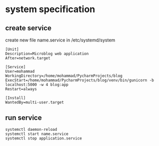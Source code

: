 # system specification

## create service
create new file name.service in /etc/systemd/system
```
[Unit]
Description=Microblog web application
After=network.target

[Service]
User=mohammad
WorkingDirectory=/home/mohammad/PycharmProjects/blog
ExecStart=/home/mohammad/PycharmProjects/blog/venv/bin/gunicorn -b localhost:5000 -w 4 blog:app
Restart=always

[Install]
WantedBy=multi-user.target
```
## run service
```
systemctl daemon-reload
systemctl start name.service
systemctl stop application.service
```

